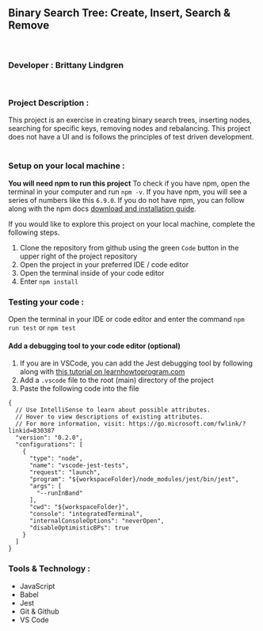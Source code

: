 ## Binary Search Tree: Create, Insert, Search & Remove     
<br/>

### Developer : Brittany Lindgren    
<br/>

### Project Description :

This project is an exercise in creating binary search trees, inserting nodes, searching for specific keys, removing nodes and rebalancing. This project does not have a UI and is follows the principles of test driven development.   
<br/>  

### Setup on your local machine :

**You will need npm to run this project**
To check if you have npm, open the terminal in your computer and run `npm -v`. If you have npm, you will see a series of numbers like this `6.9.0`. If you do not have npm, you can follow along with the npm docs [download and installation guide](https://docs.npmjs.com/downloading-and-installing-node-js-and-npm).

If you would like to explore this project on your local machine, complete the following steps. 

1. Clone the repository from github using the green `Code` button in the upper right of the project repository
2. Open the project in your preferred IDE / code editor
3. Open the terminal inside of your code editor
4. Enter `npm install`


### Testing your code :

Open the terminal in your IDE or code editor and enter the command `npm run test` or `npm test`

#### Add a debugging tool to your code editor (optional)
1. If you are in VSCode, you can add the Jest debugging tool by following along with [this tutorial on learnhowtoprogram.com](https://www.learnhowtoprogram.com/intermediate-javascript/test-driven-development-and-environments-with-javascript/vscode-jest-extension)
2. Add a `.vscode` file to the root (main) directory of the project
3. Paste the following code into the file
```
{
  // Use IntelliSense to learn about possible attributes.
  // Hover to view descriptions of existing attributes.
  // For more information, visit: https://go.microsoft.com/fwlink/?linkid=830387
  "version": "0.2.0",
  "configurations": [
    {
      "type": "node",
      "name": "vscode-jest-tests",
      "request": "launch",
      "program": "${workspaceFolder}/node_modules/jest/bin/jest",
      "args": [
        "--runInBand"
      ],
      "cwd": "${workspaceFolder}",
      "console": "integratedTerminal",
      "internalConsoleOptions": "neverOpen",
      "disableOptimisticBPs": true
    }
  ]
}
```

### Tools & Technology : 
* JavaScript
* Babel
* Jest
* Git & Github
* VS Code 
<br/>
